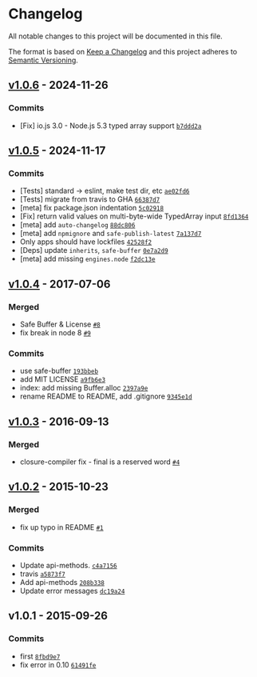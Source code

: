 # Changelog

All notable changes to this project will be documented in this file.

The format is based on [Keep a Changelog](https://keepachangelog.com/en/1.0.0/)
and this project adheres to [Semantic Versioning](https://semver.org/spec/v2.0.0.html).

## [v1.0.6](https://github.com/browserify/cipher-base/compare/v1.0.5...v1.0.6) - 2024-11-26

### Commits

- [Fix] io.js 3.0 - Node.js 5.3 typed array support [`b7ddd2a`](https://github.com/browserify/cipher-base/commit/b7ddd2ac24e65cc47befc1e0eb5026422f8ab037)

## [v1.0.5](https://github.com/browserify/cipher-base/compare/v1.0.4...v1.0.5) - 2024-11-17

### Commits

- [Tests] standard -&gt; eslint, make test dir, etc [`ae02fd6`](https://github.com/browserify/cipher-base/commit/ae02fd6624c41ac4ac18077be797111d1955bc76)
- [Tests] migrate from travis to GHA [`66387d7`](https://github.com/browserify/cipher-base/commit/66387d71461287ad9067bb1bcbfdc47403a33ee7)
- [meta] fix package.json indentation [`5c02918`](https://github.com/browserify/cipher-base/commit/5c02918ac58c875ed36913c2dc3e1043f4d1c99c)
- [Fix] return valid values on multi-byte-wide TypedArray input [`8fd1364`](https://github.com/browserify/cipher-base/commit/8fd136432ca298a664f5637629cf2b42a6c7f294)
- [meta] add `auto-changelog` [`88dc806`](https://github.com/browserify/cipher-base/commit/88dc806806d3dc41444dbf639c87c00f82c949b3)
- [meta] add `npmignore` and `safe-publish-latest` [`7a137d7`](https://github.com/browserify/cipher-base/commit/7a137d749ce7ea7ea56b9c096844b1b8ab723f61)
- Only apps should have lockfiles [`42528f2`](https://github.com/browserify/cipher-base/commit/42528f291db16bf2e7d5f831ebe2ad87fd0b1f42)
- [Deps] update `inherits`, `safe-buffer` [`0e7a2d9`](https://github.com/browserify/cipher-base/commit/0e7a2d9a33a391e82fa9cf512d6e25cc91ab8613)
- [meta] add missing `engines.node` [`f2dc13e`](https://github.com/browserify/cipher-base/commit/f2dc13e47bbcf3c873db9a9e0f83e5f29d0783fe)

## [v1.0.4](https://github.com/browserify/cipher-base/compare/v1.0.3...v1.0.4) - 2017-07-06

### Merged

- Safe Buffer & License [`#8`](https://github.com/browserify/cipher-base/pull/8)
- fix break in node 8 [`#9`](https://github.com/browserify/cipher-base/pull/9)

### Commits

- use safe-buffer [`193bbeb`](https://github.com/browserify/cipher-base/commit/193bbeb0d60ff206b072d4e18b32fcf150eb0fad)
- add MIT LICENSE [`a9fb6e3`](https://github.com/browserify/cipher-base/commit/a9fb6e316c25b25d2bd04fa5b6eb748318bdcb04)
- index: add missing Buffer.alloc [`2397a9e`](https://github.com/browserify/cipher-base/commit/2397a9e0db33b2f3d6abbd89f01db1c066804a91)
- rename README to README, add .gitignore [`9345e1d`](https://github.com/browserify/cipher-base/commit/9345e1d21fd10555bc4f39ccae5512ca0202c5f6)

## [v1.0.3](https://github.com/browserify/cipher-base/compare/v1.0.2...v1.0.3) - 2016-09-13

### Merged

- closure-compiler fix - final is a reserved word [`#4`](https://github.com/browserify/cipher-base/pull/4)

## [v1.0.2](https://github.com/browserify/cipher-base/compare/v1.0.1...v1.0.2) - 2015-10-23

### Merged

- fix up typo in README [`#1`](https://github.com/browserify/cipher-base/pull/1)

### Commits

- Update api-methods. [`c4a7156`](https://github.com/browserify/cipher-base/commit/c4a7156c7beedb524ce5005374d2fd1327fa3ca4)
- travis [`a5873f7`](https://github.com/browserify/cipher-base/commit/a5873f7dbfe542d7ec28bcb3e306096d1d2b951c)
- Add api-methods [`208b338`](https://github.com/browserify/cipher-base/commit/208b33841d3e8a6f5322e54bdf442e1ee0d77590)
- Update error messages [`dc19a24`](https://github.com/browserify/cipher-base/commit/dc19a24119786518c1c835d948e36ddae3bf3adb)

## v1.0.1 - 2015-09-26

### Commits

- first [`8fbd9e7`](https://github.com/browserify/cipher-base/commit/8fbd9e7654d384b578e63d12e0311ae16dc07741)
- fix error in 0.10 [`61491fe`](https://github.com/browserify/cipher-base/commit/61491fe31fcc9bee0901f93b26cee6eaaca07575)
